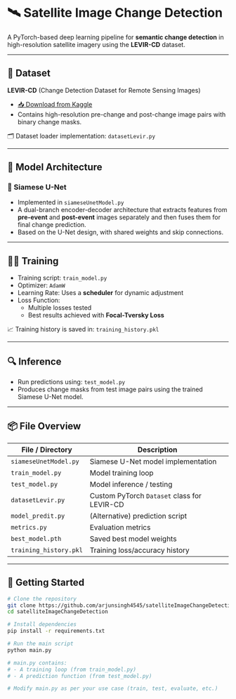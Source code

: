 # 🛰️ Satellite Image Change Detection

A PyTorch-based deep learning pipeline for **semantic change detection** in high-resolution satellite imagery using the **LEVIR-CD** dataset.

---

## 📁 Dataset

**LEVIR-CD** (Change Detection Dataset for Remote Sensing Images)  
- [📥 Download from Kaggle](https://www.kaggle.com/datasets/mdrifaturrahman33/levir-cd)  
- Contains high-resolution pre-change and post-change image pairs with binary change masks.

🗂️ Dataset loader implementation: `datasetLevir.py`

---

## 🧠 Model Architecture

### 🔹 Siamese U-Net
- Implemented in `siameseUnetModel.py`
- A dual-branch encoder-decoder architecture that extracts features from **pre-event** and **post-event** images separately and then fuses them for final change prediction.
- Based on the U-Net design, with shared weights and skip connections.

---

## 🏋️‍♂️ Training

- Training script: `train_model.py`
- Optimizer: `AdamW`
- Learning Rate: Uses a **scheduler** for dynamic adjustment
- Loss Function:
  - Multiple losses tested
  - Best results achieved with **Focal-Tversky Loss**

📈 Training history is saved in: `training_history.pkl`

---

## 🔍 Inference

- Run predictions using: `test_model.py`
- Produces change masks from test image pairs using the trained Siamese U-Net model.

---

## 📦 File Overview

| File / Directory       | Description                                      |
|------------------------|--------------------------------------------------|
| `siameseUnetModel.py`  | Siamese U-Net model implementation               |
| `train_model.py`       | Model training loop                              |
| `test_model.py`        | Model inference / testing                        |
| `datasetLevir.py`      | Custom PyTorch `Dataset` class for LEVIR-CD     |
| `model_predit.py`      | (Alternative) prediction script                  |
| `metrics.py`           | Evaluation metrics                               |
| `best_model.pth`       | Saved best model weights                         |
| `training_history.pkl` | Training loss/accuracy history                   |

---

## 🚀 Getting Started

```bash
# Clone the repository
git clone https://github.com/arjunsingh4545/satelliteImageChangeDetection.git
cd satelliteImageChangeDetection

# Install dependencies
pip install -r requirements.txt

# Run the main script
python main.py

# main.py contains:
# - A training loop (from train_model.py)
# - A prediction function (from test_model.py)

# Modify main.py as per your use case (train, test, evaluate, etc.)
